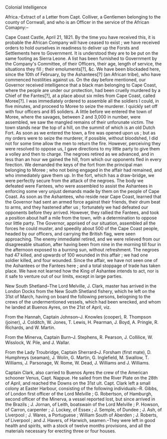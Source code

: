   Colonial Intelligence  Africa.–Extract of a Letter from Capt. Colliver, a Gentlemen belonging to the county of Cornwall, and who is an Officer in the service of the African Comapny:–  Cape Coast Castle, April 21, 1821. By the time you have received this, it is probable the African Company will have ceased to exist ; we have received orders to hold ourselves in readiness to deliver up the Forsts and Settlements here to Government. It is understood they are to be put on the same footing as Sierra Leone. A list has been furnished to Government by the Company's Committee, of their Officers, their age, length of service, the situations they fill ; their emoluments[?], &c. We have been blockaded here, since the 10th of February, by the Ashantees[?] (an African tribe), who have commenced hostilities against us. On the day before mentioned, our Governor received intelligence that a black man belonging to Cape Coast, where the people are under our protection, had been cruelly murdered by a Chief of the Fantes[?], at a place about six miles from Cape Coast, called Moree[?]. I was immediately ordered to assemble all the soldiers I could, in five minutes, and proceed to Moree to seize the murderer. I quickly set off with four officers and 85 soliders. A little before we entered the town of Moree, where the savages, between 2 and 3,000 in number, were assembled, we saw the mangled remains of their unforunate victim. The town stands near the top of a hill, on the summit of which is an old Dutch Fort. As soon as we entered the town, a fire was opened upon us ; but as my orders were to seize the murderer, if possible, without bloodshed, I did not for some time allow the men to return the fire. However, perceiving they were resolved to oppose us, I gave directions to my little party to give them a volley and then to charge. The negroes retired as we advanced, and in less than an hour we gained the hill, from which our opponents fled in every firection. We demanded the keys of the fort from the principal man belonging to Moree ; who not being engaged in the affair had remained, and who immediately gave them up. In the fort, which has a draw-bridge, we were perfectly secure from the attack of the negroes. The body we defeated were Fantees, who were assembled to assist the Ashantees in enforcing some very unjust demands made by them on the people of Cape Coast. As soon as the Ashantees, who reside near Cape Coast, learned that the Governor had sent an armed force against their friends, their drum beat to arms, and they hastened after us ; fortunately we had defeated our opponents before they arrived. However, they rallied the Fantees, and took a position about half a mile from the town, with a determination to oppose our little party. The Governor, apprised of our situation, assembled all the forces he could muster, and speedily about 500 of the Cape Coast people, headed by our officers, and carrying the British flag, were seen approaching. The enemy immediatel retired, and we were relieved from our disagreeable situation, after having been from nine in the morning till four in the afternoon exposed to a burning sun, without refreshment. The negroes had 47 killed, and upwards of 100 wounded in this affair ; we had one soldier killed, and four wounded. Since the affair, we have not seen one of the Ashantees or the Fantees here ; and a total stoppage of trade has taken place. We have not learned how the King of Ashantee intends to act, nor is it safe to venture out of our limits, except in large parties.  New South Shetland–The Lord Melville, J. Clark, master has arrived in the London Docks from the New South Shetland fishery, which he left on the 31st of March, having on board the following persons, belogning to the crews of the undermentioned vessels, which had been wrecked, and whom he landed at Buenos Ayres, on the 21st of April, viz.  From the Hannah, Captain Johnson–J. Knowles (cooper), R. Thompson (joiner), J. Colditch, W. Jones, T. Lewis, H. Pearman, J. Boyd, A. Pringle, R. Richards, and W. Martin.  From the Minerva, Captain Burn–J. Stephens, R. Pearson, J. Collilice, W. Wisslock, W. Pile, and J. Wallar.  From the Lady Troubridge, Captain Sherrard–J. Forsham (first mate), D. Humphreys (seaman), J. Wolin, G. Martin, G. Inglefield, M. Swallow, T. Williams, J. Parsonage, W. Rome, W. Dead, J. Williams and J. Williams.  Captain Clark, also carried to Buenos Ayres the crew of the American schooner Venus, Capt. Nappue. He sailed from the River Plate on the 28th of April, and reached the Downs on the 31st ult. Capt. Clark left a small colony at Easter Harbour, consisting of the following individuals:–R. Gibbs, of London first officer of the Lord Melville ; G. Robertson, of Hamburgh, second officer of the Minerva, a vessel reported lost, but since arrived in the Brazils ; J. Jornan, of Leith, boatswain of the Lord Melville ; P. Howson, of Carron, carpenter ; J. Lockey, of Essex ; J. Semple, of Dundee ; J. Ash, of Liverpool ; J. Wares, a Portuguese ; William South of Aberden ; J. Roberts, of Liverpool ; and J. Havers, of Harwich, seamen.–They were left in good health and spirits, with a stock of twelve months provisions, and all the materials necessary for erecting three or four houses.  